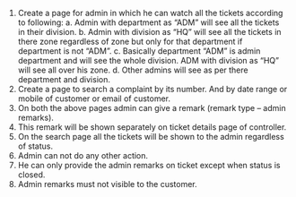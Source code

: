 1.	Create a page for admin in which he can watch all the tickets according to following:
a.	Admin with department as “ADM” will see all the tickets in their division.
b.	Admin with division as “HQ” will see all the tickets in there zone regardless of zone but only for that department if department is not “ADM”.
c.	Basically department “ADM” is admin department and will see the whole division. ADM with division as “HQ” will see all over his zone.
d.	Other admins will see as per there department and division.
2.	Create a page to search a complaint by its number. And by date range or mobile of customer or email of customer.
3.	On both the above pages admin can give a remark (remark type – admin remarks).
4.	This remark will be shown separately on ticket details page of controller.
5.	On the search page all the tickets will be shown to the admin regardless of status.
6.	Admin can not do any other action.
7.	He can only provide the admin remarks on ticket except when status is closed.
8.	Admin remarks must not visible to the customer.
